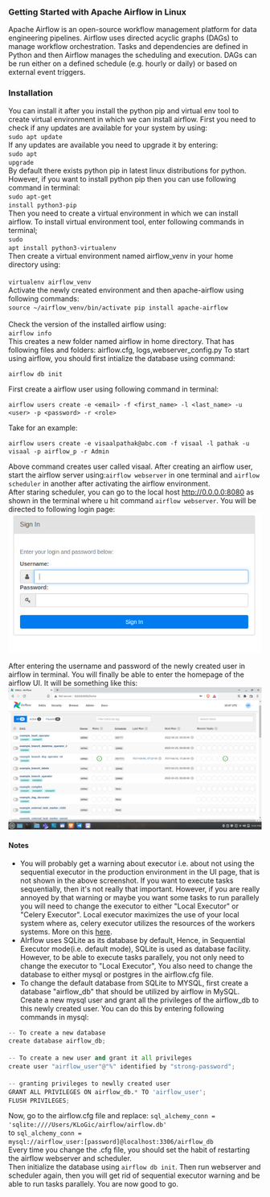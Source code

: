 ### Getting Started with Apache Airflow in Linux
Apache Airflow is an open-source workflow management platform for data engineering pipelines. Airflow uses directed acyclic graphs (DAGs) to manage workflow orchestration. Tasks and dependencies are defined in Python and then Airflow manages the scheduling and execution. DAGs can be run either on a defined schedule (e.g. hourly or daily) or based on external event triggers.

### Installation 

You can install it after you install the python pip and virtual env tool to create virtual environment in which we can install airflow.
First you need to check if any updates are available for your system by using: <br/>
<code>sudo apt update</code><br/>
If any updates are available you need to upgrade it by entering:<br/>
<code>sudo apt upgrade</code><br/>
By default there exists python pip in latest linux distributions for python. However, if you want to install python pip  then you can use following command in terminal:<br/>
<code>sudo apt-get install python3-pip</code><br/>
Then you need to create a virtual environment in which we can install airflow.
To install virtual environment tool, enter following commands in terminal;<br/>
<code>sudo apt install python3-virtualenv</code><br/>
Then create a virtual environment named airflow_venv in your home directory using:<br/>
<code> virtualenv airflow_venv</code><br/>
Activate the newly created environment and then apache-airflow using following commands:<br/>
<code>source ~/airflow_venv/bin/activate
pip install apache-airflow
</code><br/>
Check the version of the installed airflow using:<br/>
<code>airflow info</code><br/>
This creates a new folder named airflow in home directory. That has following files and folders: airflow.cfg, logs,webserver_config.py
To start using airflow, you should first intialize the database using command:
```terminal
airflow db init
```
First create a airflow user using following command in terminal:
```terminal
airflow users create -e <email> -f <first_name> -l <last_name> -u <user> -p <password> -r <role>
```
Take for an example:
```terminal
airflow users create -e visaalpathak@abc.com -f visaal -l pathak -u visaal -p airflow_p -r Admin
```
Above command creates user called visaal.
After creating an airflow user, start the airflow server using:<code>airflow webserver</code> in one terminal and <code>airflow scheduler</code> in another after activating the airflow environment.<br/>
After staring scheduler, you can go to the local host http://0.0.0.0:8080 as shown in the terminal where u hit command <code>airflow webserver</code>. You will be directed to following login page:<br/>
![loginpage.png](../assets/images/loginpage.png)

After entering the username and password of the newly created user in airflow in terminal. You will finally be able to enter the homepage of the airflow UI.
It will be something like this:
![first_ui.png](../assets/images/first_ui.png)
#### Notes
* You will probably get a warning about executor i.e. about not using the sequential executor in the production environment in the UI page, that is not shown in the above screenshot. If you want to execute tasks sequentially, then it's not really that important. However, if you are really annoyed by that warning or maybe you want some tasks to run parallely you will need to change the executor to either "Local Executor" or "Celery Executor". Local executor maximizes the use of your local system where as, celery executor utilizes the resources of the workers systems. More on this <a href="https://www.astronomer.io/guides/airflow-executors-explained/">here</a>.
* AIrflow uses SQLite as its database by default, Hence, in Sequential Executor mode(i.e. default mode), SQLite is used as database facility. However, to be able to execute tasks parallely, you not only need to change the executor to "Local Executor", You also need to change the database to either mysql or postgres in the airflow.cfg file.
* To change the default database from SQLite to MYSQL, first create a database "airflow_db" that should be utilized by airflow in MySQL. Create a new mysql user and grant all the privileges of the airflow_db to this newly created user. You can do this by entering following commands in mysql:

```python
-- To create a new database
create database airflow_db;

-- To create a new user and grant it all privileges
create user "airflow_user"@"%" identified by "strong-password";

-- granting privileges to newlly created user
GRANT ALL PRIVILEGES ON airflow_db.* TO 'airflow_user';
FLUSH PRIVILEGES;

```
Now, go to the airflow.cfg file and replace:
 <code>sql_alchemy_conn = 'sqlite:////Users/KLoGic/airflow/airflow.db'</code><br/>
to <code>sql_alchemy_conn = mysql://airflow_user:[password]@localhost:3306/airflow_db</code>
<br/>
Every time you change the .cfg file, you should set the habit of restarting the airflow webserver and scheduler.<br/>
Then initialize the database using <code>airflow db init</code>. Then run webserver and scheduler again, then you will get rid of sequential executor warning and be able to run tasks parallely.
You are now good to go.

